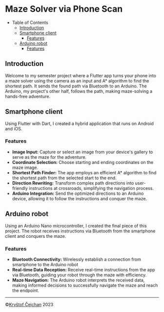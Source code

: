 
# Maze Solver via Phone Scan
- Table of Contents
  * [Introduction](#introduction)
  * [Smartphone client](#smartphone-client)
    + [Features](#features)
  * [Arduino robot](#arduino-robot)
    + [Features](#features-1)

## Introduction

Welcome to my semester project where a Flutter app turns your phone into a maze solver using the camera as an input and A* algorithm to find the shortest path. It sends the found path via Bluetooth to an Arduino. The Arduino, my project's other half, follows the path, making maze-solving a hands-free adventure.

## Smartphone client

Using Flutter with Dart, I created a hybrid application that runs on Android and iOS.

### Features

-   **Image Input:** Capture or select an image from your device's gallery to serve as the maze for the adventure.
-   **Coordinate Selection:** Choose starting and ending coordinates on the maze image.
-   **Shortest Path Finder:** The app employs an efficient A* algorithm to find the shortest path from the selected start to the end.
-   **Direction Rewriting:** Transform complex path directions into user-friendly instructions at crossroads, simplifying the navigation process.
-   **Arduino Integration:** Send the optimized directions to an Arduino device, allowing it to follow the instructions and conquer the maze.

## Arduino robot

Using an Arduino Nano microcontroller, I created the final piece of this project. The robot receives instructions via Bluetooth from the smartphone client and conquers the maze.

### Features

-   **Bluetooth Connectivity:** Wirelessly establish a connection from smartphone to the Arduino robot
-   **Real-time Data Reception:** Receive real-time instructions from the app via Bluetooth, guiding your robot through the maze with efficiency.
-   **Maze Navigation:** The Arduino robot interprets the received data, making informed decisions to successfully navigate the maze and reach the endpoint.

<hr>

©[Kryštof Čejchan](https://github.com/krystof-cejchan) 2023
